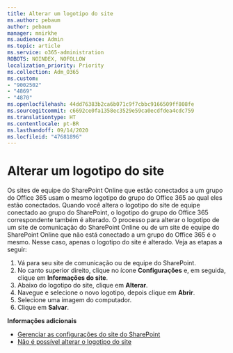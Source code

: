 ```yaml
---
title: Alterar um logotipo do site
ms.author: pebaum
author: pebaum
manager: mnirkhe
ms.audience: Admin
ms.topic: article
ms.service: o365-administration
ROBOTS: NOINDEX, NOFOLLOW
localization_priority: Priority
ms.collection: Adm_O365
ms.custom:
- "9002502"
- "4869"
- "4870"
ms.openlocfilehash: 44dd76383b2ca6b071c9f7cbbc9166509ff808fe
ms.sourcegitcommit: c6692ce0fa1358ec3529e59ca0ecdfdea4cdc759
ms.translationtype: HT
ms.contentlocale: pt-BR
ms.lasthandoff: 09/14/2020
ms.locfileid: "47681896"
---
```

# <a name="change-site-logo"></a>Alterar um logotipo do site

Os sites de equipe do SharePoint Online que estão conectados a um grupo do Office 365 usam o mesmo logotipo do grupo do Office 365 ao qual eles estão conectados. Quando você altera o logotipo do site de equipe conectado ao grupo do SharePoint, o logotipo do grupo do Office 365 correspondente também é alterado. O processo para alterar o logotipo de um site de comunicação do SharePoint Online ou de um site de equipe do SharePoint Online que não está conectado a um grupo do Office 365 é o mesmo. Nesse caso, apenas o logotipo do site é alterado. Veja as etapas a seguir:

1. Vá para seu site de comunicação ou de equipe do SharePoint.
2. No canto superior direito, clique no ícone **Configurações** e, em seguida, clique em **Informações do site**.
3. Abaixo do logotipo do site, clique em **Alterar**.
4. Navegue e selecione o novo logotipo, depois clique em **Abrir**.
5. Selecione uma imagem do computador.
6. Clique em **Salvar**.

**Informações adicionais**

- [Gerenciar as configurações do site do SharePoint](https://support.office.com/article/manage-your-sharepoint-site-settings-8376034d-d0c7-446e-9178-6ab51c58df42)
- [Não é possível alterar o logotipo do site](https://docs.microsoft.com/sharepoint/troubleshoot/sites/error-when-changing-o365-site-logo)
